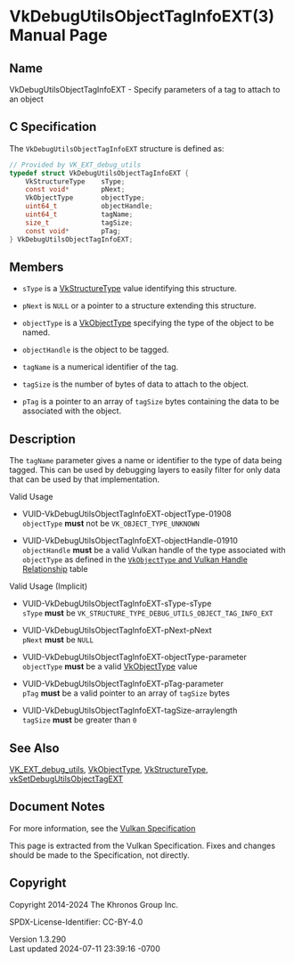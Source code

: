 # VkDebugUtilsObjectTagInfoEXT(3) Manual Page

## Name

VkDebugUtilsObjectTagInfoEXT - Specify parameters of a tag to attach to
an object



## <a href="#_c_specification" class="anchor"></a>C Specification

The `VkDebugUtilsObjectTagInfoEXT` structure is defined as:

``` c
// Provided by VK_EXT_debug_utils
typedef struct VkDebugUtilsObjectTagInfoEXT {
    VkStructureType    sType;
    const void*        pNext;
    VkObjectType       objectType;
    uint64_t           objectHandle;
    uint64_t           tagName;
    size_t             tagSize;
    const void*        pTag;
} VkDebugUtilsObjectTagInfoEXT;
```

## <a href="#_members" class="anchor"></a>Members

- `sType` is a [VkStructureType](https://registry.khronos.org/vulkan/specs/1.3-extensions/man/html/VkStructureType.html) value identifying
  this structure.

- `pNext` is `NULL` or a pointer to a structure extending this
  structure.

- `objectType` is a [VkObjectType](https://registry.khronos.org/vulkan/specs/1.3-extensions/man/html/VkObjectType.html) specifying the
  type of the object to be named.

- `objectHandle` is the object to be tagged.

- `tagName` is a numerical identifier of the tag.

- `tagSize` is the number of bytes of data to attach to the object.

- `pTag` is a pointer to an array of `tagSize` bytes containing the data
  to be associated with the object.

## <a href="#_description" class="anchor"></a>Description

The `tagName` parameter gives a name or identifier to the type of data
being tagged. This can be used by debugging layers to easily filter for
only data that can be used by that implementation.

Valid Usage

- <a href="#VUID-VkDebugUtilsObjectTagInfoEXT-objectType-01908"
  id="VUID-VkDebugUtilsObjectTagInfoEXT-objectType-01908"></a>
  VUID-VkDebugUtilsObjectTagInfoEXT-objectType-01908  
  `objectType` **must** not be `VK_OBJECT_TYPE_UNKNOWN`

- <a href="#VUID-VkDebugUtilsObjectTagInfoEXT-objectHandle-01910"
  id="VUID-VkDebugUtilsObjectTagInfoEXT-objectHandle-01910"></a>
  VUID-VkDebugUtilsObjectTagInfoEXT-objectHandle-01910  
  `objectHandle` **must** be a valid Vulkan handle of the type
  associated with `objectType` as defined in the <a
  href="https://registry.khronos.org/vulkan/specs/1.3-extensions/html/vkspec.html#debugging-object-types"
  target="_blank" rel="noopener"><code>VkObjectType</code> and Vulkan
  Handle Relationship</a> table

Valid Usage (Implicit)

- <a href="#VUID-VkDebugUtilsObjectTagInfoEXT-sType-sType"
  id="VUID-VkDebugUtilsObjectTagInfoEXT-sType-sType"></a>
  VUID-VkDebugUtilsObjectTagInfoEXT-sType-sType  
  `sType` **must** be
  `VK_STRUCTURE_TYPE_DEBUG_UTILS_OBJECT_TAG_INFO_EXT`

- <a href="#VUID-VkDebugUtilsObjectTagInfoEXT-pNext-pNext"
  id="VUID-VkDebugUtilsObjectTagInfoEXT-pNext-pNext"></a>
  VUID-VkDebugUtilsObjectTagInfoEXT-pNext-pNext  
  `pNext` **must** be `NULL`

- <a href="#VUID-VkDebugUtilsObjectTagInfoEXT-objectType-parameter"
  id="VUID-VkDebugUtilsObjectTagInfoEXT-objectType-parameter"></a>
  VUID-VkDebugUtilsObjectTagInfoEXT-objectType-parameter  
  `objectType` **must** be a valid [VkObjectType](https://registry.khronos.org/vulkan/specs/1.3-extensions/man/html/VkObjectType.html)
  value

- <a href="#VUID-VkDebugUtilsObjectTagInfoEXT-pTag-parameter"
  id="VUID-VkDebugUtilsObjectTagInfoEXT-pTag-parameter"></a>
  VUID-VkDebugUtilsObjectTagInfoEXT-pTag-parameter  
  `pTag` **must** be a valid pointer to an array of `tagSize` bytes

- <a href="#VUID-VkDebugUtilsObjectTagInfoEXT-tagSize-arraylength"
  id="VUID-VkDebugUtilsObjectTagInfoEXT-tagSize-arraylength"></a>
  VUID-VkDebugUtilsObjectTagInfoEXT-tagSize-arraylength  
  `tagSize` **must** be greater than `0`

## <a href="#_see_also" class="anchor"></a>See Also

[VK_EXT_debug_utils](https://registry.khronos.org/vulkan/specs/1.3-extensions/man/html/VK_EXT_debug_utils.html),
[VkObjectType](https://registry.khronos.org/vulkan/specs/1.3-extensions/man/html/VkObjectType.html),
[VkStructureType](https://registry.khronos.org/vulkan/specs/1.3-extensions/man/html/VkStructureType.html),
[vkSetDebugUtilsObjectTagEXT](https://registry.khronos.org/vulkan/specs/1.3-extensions/man/html/vkSetDebugUtilsObjectTagEXT.html)

## <a href="#_document_notes" class="anchor"></a>Document Notes

For more information, see the <a
href="https://registry.khronos.org/vulkan/specs/1.3-extensions/html/vkspec.html#VkDebugUtilsObjectTagInfoEXT"
target="_blank" rel="noopener">Vulkan Specification</a>

This page is extracted from the Vulkan Specification. Fixes and changes
should be made to the Specification, not directly.

## <a href="#_copyright" class="anchor"></a>Copyright

Copyright 2014-2024 The Khronos Group Inc.

SPDX-License-Identifier: CC-BY-4.0

Version 1.3.290  
Last updated 2024-07-11 23:39:16 -0700
